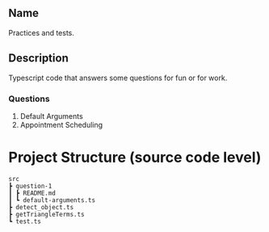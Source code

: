 ## Name

Practices and tests.

## Description

Typescript code that answers some questions for fun or for work.

### Questions

1. Default Arguments
2. Appointment Scheduling

# Project Structure (source code level)

    src
    ┣ question-1
    ┃ ┣ README.md
    ┃ ┗ default-arguments.ts
    ┣ detect_object.ts
    ┣ getTriangleTerms.ts
    ┗ test.ts
